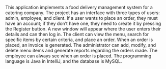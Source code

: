 This application implements a food delivery management system for a catering company. The project has an interface with three types of users: admin, employee, and client. If a user wants to place an order, they must have an account; if they don’t have one, they need to create it by pressing the Register button. A new window will appear where the user enters their details and can then log in. The client can view the menu, search for specific items by certain criteria, and place an order. When an order is placed, an invoice is generated. The administrator can add, modify, and delete menu items and generate reports regarding the orders made. The employee can always see when an order is placed.
The programming language is Java in IntelliJ, and the database is MySQL.
